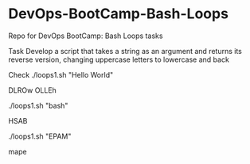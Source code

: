 # DevOps-BootCamp-Bash-Loops
Repo for DevOps BootCamp: Bash Loops tasks

Task
Develop a script that takes a string as an argument and returns its reverse version, changing uppercase letters to lowercase and back

Check
./loops1.sh "Hello World"

DLROw OLLEh

./loops1.sh "bash"

HSAB

./loops1.sh "EPAM"

mape
